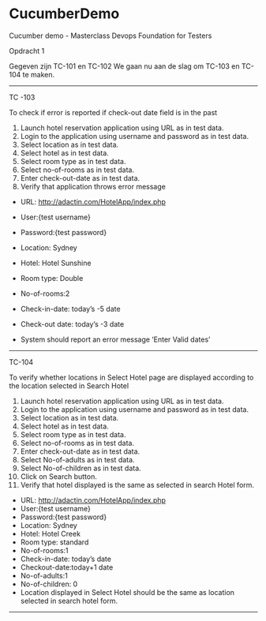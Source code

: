 # CucumberDemo
Cucumber demo - Masterclass Devops Foundation for Testers

Opdracht 1

Gegeven zijn TC-101 en TC-102
We gaan nu aan de slag om TC-103 en TC-104 te maken.


------------------------------------------------------------------------------------

TC -103

  To check if error is reported if check-out date field is in the past
  1. Launch hotel reservation application using URL as in test data.
  2. Login to the application using username and password as in test data.
  3. Select location as in test data.
  4. Select hotel as in test data.
  5. Select room type as in test data.
  6. Select no-of-rooms as in test data.
  7. Enter check-out-date as in test data.
  8. Verify that application throws error message
  
  - URL: http://adactin.com/HotelApp/index.php
  - User:{test username}
  - Password:{test password}
  
  - Location: Sydney
  - Hotel: Hotel Sunshine
  - Room type: Double
  - No-of-rooms:2
  - Check-in-date: today’s -5 date
  - Check-out date: today’s -3 date
  - System should report an error message ‘Enter Valid dates’

------------------------------------------------------------------------------------

TC-104

  To verify whether locations in Select Hotel page are displayed according to the location selected in Search Hotel
  1. Launch hotel reservation application using URL as in test data.
  2. Login to the application using username and password as in test data.
  3. Select location as in test data.
  4. Select hotel as in test data.
  5. Select room type as in test data.
  6. Select no-of-rooms as in test data.
  7. Enter check-out-date as in test data.
  8. Select No-of-adults as in test data.
  9. Select No-of-children as in test data.
  10. Click on Search button.
  11. Verify that hotel displayed is the same as selected in search Hotel form.
  
- URL: http://adactin.com/HotelApp/index.php
- User:{test username}
- Password:{test password}
- Location: Sydney
- Hotel: Hotel Creek
- Room type: standard
- No-of-rooms:1
- Check-in-date: today’s date
- Checkout-date:today+1 date
- No-of-adults:1
- No-of-children: 0
- Location displayed in Select Hotel should be the same as location selected in search hotel form.

------------------------------------------------------------------------------------
